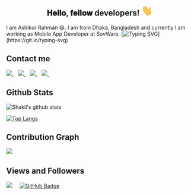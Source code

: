 <h2 align="center"> 𝐇𝐞𝐥𝐥𝐨, 𝐟𝐞𝐥𝐥𝐨𝐰 developers! <img src="https://raw.githubusercontent.com/ABSphreak/ABSphreak/master/gifs/Hi.gif" width="30px"></h2>

I am Ashikur Rahman 😃. I am from Dhaka, Bangladesh and currently I am working as Mobile App Developer at SovWare.
[![Typing SVG](https://readme-typing-svg.herokuapp.com?vCenter=true&width=500&lines=Mobile+App+Developer;Flutter+Developer+with+1%2B+Years+Experience;)](https://git.io/typing-svg)
## Contact me
<p align='start'>
<a href="mailto:ashikmotion@gmail.com">
  <img src="https://img.shields.io/badge/email me-%23D14836.svg?&style=for-the-badge&logo=gmail&logoColor=white" />
</a>&nbsp;&nbsp;
<a href="https://www.linkedin.com/in/ashikmotion/">
  <img src="https://img.shields.io/badge/linkedin-%230077B5.svg?&style=for-the-badge&logo=linkedin&logoColor=white" />
</a>&nbsp;&nbsp;
    <a href="https://twitter.com/AshikMotion">
  <img src="https://img.shields.io/badge/twitter-%231DA1F2.svg?&style=for-the-badge&logo=twitter&logoColor=white" />
</a>&nbsp;&nbsp;
<a href="https://www.facebook.com/ashikmotion.animator/">
  <img src="https://img.shields.io/badge/facebook-%231DA1F2.svg?&style=for-the-badge&logo=facebook&logoColor=white" />
</a>&nbsp;&nbsp;

 ## Github Stats
![Shakil's github stats](https://github-readme-stats.vercel.app/api?username=ashikmotion&hide=["issues"]&show_icons=true)
 
 [![Top Langs](https://github-readme-stats.vercel.app/api/top-langs/?username=ashikmotion&layout=compact&title_color=FFFFFF&icon_color=FFFFFF&text_color=FFFFFF&bg_color=0D1117)](https://github.com/shakilhossain38/github-readme-stats) 
 ##  Contribution Graph

<a href="https://github.com/ashikmotion">
    <img src="https://github-readme-streak-stats.herokuapp.com/?user=ashikmotion"/>
  </a>

## Views and Followers
<p align="start">
<img src="https://komarev.com/ghpvc/?username=ashikmotion">&nbsp;&nbsp;&nbsp;&nbsp;</a>
<a href="https://github.com/ashikmotion?tab=followers"><img src="https://img.shields.io/github/followers/ashikmotion?label=Followers&style=social" alt="GitHub Badge"></a>
</p>
